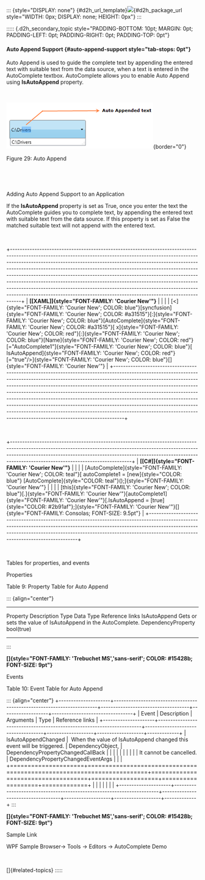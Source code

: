 ::: {style="DISPLAY: none"}
[](ms-xhelp:///?Id=d2h_url_template){#d2h_url_template}![](!package_url!){#d2h_package_url style="WIDTH: 0px; DISPLAY: none; HEIGHT: 0px"}
:::

::::: {.d2h_secondary_topic style="PADDING-BOTTOM: 10pt; MARGIN: 0pt; PADDING-LEFT: 0pt; PADDING-RIGHT: 0pt; PADDING-TOP: 0pt"}
#### Auto Append Support {#auto-append-support style="tab-stops: 0pt"}

Auto Append is used to guide the complete text by appending the entered text with suitable text from the data source, when a text is entered in the AutoComplete textbox. AutoComplete allows you to enable Auto Append using **IsAutoAppend** property.

 

![Description: C:\\Users\\Dhileep\\Desktop\\Vol4-Documentation\\ScreenShots\\WPF-AC\\AutoAppend.png](ImagesExt/image30_33.png){border="0"}

Figure 29: Auto Append

 

 

Adding Auto Append Support to an Application

If the **IsAutoAppend** property is set as True, once you enter the text the AutoComplete guides you to complete text, by appending the entered text with suitable text from the data source. If this property is set as False the matched suitable text will not append with the entered text.

 

+----------------------------------------------------------------------------------------------------------------------------------------------------------------------------------------------------------------------------------------------------------------------------------------------------------------------------------------------------------------------------------------------------------------------------------------------------------------------------------------------------------------------------------------------------------------------------------------------------------------------------------------------------+
| **[\[XAML\]]{style="FONT-FAMILY: 'Courier New'"}**                                                                                                                                                                                                                                                                                                                                                                                                                                                                                                                                                                                                 |
|                                                                                                                                                                                                                                                                                                                                                                                                                                                                                                                                                                                                                                                    |
| [\<]{style="FONT-FAMILY: 'Courier New'; COLOR: blue"}[syncfusion]{style="FONT-FAMILY: 'Courier New'; COLOR: #a31515"}[:]{style="FONT-FAMILY: 'Courier New'; COLOR: blue"}[AutoComplete]{style="FONT-FAMILY: 'Courier New'; COLOR: #a31515"}[ x]{style="FONT-FAMILY: 'Courier New'; COLOR: red"}[:]{style="FONT-FAMILY: 'Courier New'; COLOR: blue"}[Name]{style="FONT-FAMILY: 'Courier New'; COLOR: red"}[=\"AutoComplete1\"]{style="FONT-FAMILY: 'Courier New'; COLOR: blue"}[ IsAutoAppend]{style="FONT-FAMILY: 'Courier New'; COLOR: red"}[=\"true\"/\>]{style="FONT-FAMILY: 'Courier New'; COLOR: blue"}[]{style="FONT-FAMILY: 'Courier New'"} |
+----------------------------------------------------------------------------------------------------------------------------------------------------------------------------------------------------------------------------------------------------------------------------------------------------------------------------------------------------------------------------------------------------------------------------------------------------------------------------------------------------------------------------------------------------------------------------------------------------------------------------------------------------+

 

+-------------------------------------------------------------------------------------------------------------------------------------------------------------------------------------------------------------------------------------------------------------------------------------------+
| **[\[C#\]]{style="FONT-FAMILY: 'Courier New'"}**                                                                                                                                                                                                                                          |
|                                                                                                                                                                                                                                                                                           |
| [AutoComplete]{style="FONT-FAMILY: 'Courier New'; COLOR: teal"}[ autoComplete1 = [new]{style="COLOR: blue"} [AutoComplete]{style="COLOR: teal"}();]{style="FONT-FAMILY: 'Courier New'"}                                                                                                   |
|                                                                                                                                                                                                                                                                                           |
| [this]{style="FONT-FAMILY: 'Courier New'; COLOR: blue"}[.]{style="FONT-FAMILY: 'Courier New'"}[autoComplete1]{style="FONT-FAMILY: 'Courier New'"}[.IsAutoAppend = [true]{style="COLOR: #2b91af"};]{style="FONT-FAMILY: 'Courier New'"}[]{style="FONT-FAMILY: Consolas; FONT-SIZE: 9.5pt"} |
+-------------------------------------------------------------------------------------------------------------------------------------------------------------------------------------------------------------------------------------------------------------------------------------------+

 

Tables for properties, and events

Properties

Table 9: Property Table for Auto Append

::: {align="center"}
  -------------- ------------------------------------------------------------- -------------------- ------------ -----------------
  Property       Description                                                   Type                 Data Type    Reference links
  IsAutoAppend   Gets or sets the value of IsAutoAppend in the AutoComplete.   DependencyProperty   bool(true)   
  -------------- ------------------------------------------------------------- -------------------- ------------ -----------------
:::

**[]{style="FONT-FAMILY: 'Trebuchet MS','sans-serif'; COLOR: #15428b; FONT-SIZE: 9pt"}** 

Events

Table 10: Event Table for Auto Append

::: {align="center"}
+---------------------+-----------------------------------------------------------------------+------------------------------------+-------------------+---------------------------------+
| Event               | Description                                                           | Arguments                          | Type              | Reference links                 |
+---------------------+-----------------------------------------------------------------------+------------------------------------+-------------------+-------------------+-------------+
| IsAutoAppendChanged |  When the value of IsAutoAppend changed this event will be triggered. | DependencyObject,                  | DependencyPropertyChangedCallBack     |             |
|                     |                                                                       |                                    |                                       |             |
|                     | It cannot be cancelled.                                               | DependencyPropertyChangedEventArgs |                                       |             |
+=====================+=======================================================================+====================================+===================+===================+=============+
|                     |                                                                       |                                    |                   |                   |             |
+---------------------+-----------------------------------------------------------------------+------------------------------------+-------------------+-------------------+-------------+
:::

**[]{style="FONT-FAMILY: 'Trebuchet MS','sans-serif'; COLOR: #15428b; FONT-SIZE: 9pt"}** 

Sample Link

WPF Sample Browser-\> Tools -\> Editors -\> AutoComplete Demo

 

[]{#related-topics}
:::::
